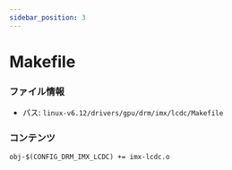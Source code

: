 ```yaml
---
sidebar_position: 3
---
```

# Makefile

### ファイル情報

- パス: `linux-v6.12/drivers/gpu/drm/imx/lcdc/Makefile`

### コンテンツ

```txt
obj-$(CONFIG_DRM_IMX_LCDC) += imx-lcdc.o

```
